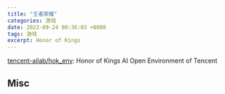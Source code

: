 ```yaml
---
title: "王者荣耀"
categories: 游戏
date: 2022-09-24 00:36:03 +0800
tags: 游戏
excerpt: Honor of Kings
---
```





[tencent-ailab/hok_env](https://github.com/tencent-ailab/hok_env): Honor of Kings AI Open Environment of Tencent







## Misc




